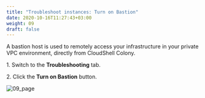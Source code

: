 ```yaml
---
title: "Troubleshoot instances: Turn on Bastion"
date: 2020-10-16T11:27:43+03:00
weight: 09
draft: false
---
```


A bastion host is used to remotely access your infrastructure in your private VPC environment, directly from CloudShell Colony.

1\. Switch to the __Troubleshooting__ tab.

2\. Click the __Turn on Bastion__ button.

 ![09_page](/images/module2/09_page.png)
